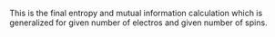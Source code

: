 This is the final entropy and mutual information calculation which is generalized for
given number of electros and given number of spins.
